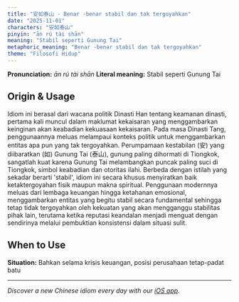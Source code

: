 ```yaml
---
title: "安如泰山 - Benar -benar stabil dan tak tergoyahkan"
date: "2025-11-01"
characters: "安如泰山"
pinyin: "ān rú tài shān"
meaning: "Stabil seperti Gunung Tai"
metaphoric_meaning: "Benar -benar stabil dan tak tergoyahkan"
theme: "Filosofi Hidup"
---
```


**Pronunciation:** *ān rú tài shān*
**Literal meaning:** Stabil seperti Gunung Tai

## Origin & Usage

Idiom ini berasal dari wacana politik Dinasti Han tentang keamanan dinasti, pertama kali muncul dalam maklumat kekaisaran yang menggambarkan keinginan akan keabadian kekuasaan kekaisaran. Pada masa Dinasti Tang, penggunaannya meluas melampaui konteks politik untuk menggambarkan entitas apa pun yang tak tergoyahkan. Perumpamaan kestabilan (安) yang diibaratkan (如) Gunung Tai (泰山), gunung paling dihormati di Tiongkok, sangatlah kuat karena Gunung Tai melambangkan puncak paling suci di Tiongkok, simbol keabadian dan otoritas ilahi. Berbeda dengan istilah yang sekadar berarti 'stabil', idiom ini secara khusus menyiratkan baik ketaktergoyahan fisik maupun makna spiritual. Penggunaan modernnya meluas dari lembaga keuangan hingga ketahanan emosional, menggambarkan entitas yang begitu stabil secara fundamental sehingga tetap tidak tergoyahkan oleh kekuatan yang akan mengganggu stabilitas pihak lain, terutama ketika reputasi keandalan menjadi menguat dengan sendirinya melalui pembuktian konsistensi dalam situasi sulit.

## When to Use

**Situation:** Bahkan selama krisis keuangan, posisi perusahaan tetap-padat batu

---

*Discover a new Chinese idiom every day with our [iOS app](https://apps.apple.com/us/app/daily-chinese-idioms/id6740611324).*
